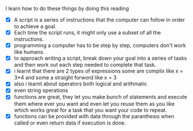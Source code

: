 I learn how to do these things by doing this reading

- [x] A script is a series of instructions that the computer can follow in order to achieve a goal.
- [x] Each time the script runs, it might only use a subset of all the instructions.
- [x] programming a computer has to be step by step, computers don't work like humans.
- [x] to approach writing a script, break down your goal into a series of tasks and then work out each step needed to complete that task.
- [x] i learnt that there are 2 types of expressions some are complix like x = 3*4 and some a straight forword like x = 3
- [x] also i learnt about operators both logical and arithmatic
- [x] even string operations
- [x] functions are great, they let you make bunch of statements and execute them where ever you want and even let you reuse them as you like which works great for a task that you want your code to repeat.
- [x] functions can be provided with data through the paranthesis when called or even return data if execution is done.